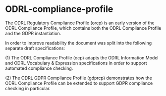 # ODRL-compliance-profile

The ODRL Regulatory Compliance Profile (orcp) is an early version of the ODRL Compliance Profile, which contains both the ODRL Compliance Profile and the GDPR instantiation.

In order to improve readability the document was split into the following separate draft specifications:

(1) The ODRL Compliance Profile (ocp) adapts the ODRL Information Model and ODRL Vocabulary & Expression specifications in order to support automated compliance checking.

(2) The ODRL GDPR Compliance Profile (gdprcp) demonstrates how the ODRL Compliance Profile can be extended to support GDPR compliance checking in particular.
